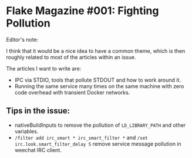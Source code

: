 # Flake Magazine #001: Fighting Pollution

Editor's note:

I think that it would be a nice idea to have a common theme, which is then roughly related to most of the articles within an issue.

The articles I want to write are:

- IPC via STDIO, tools that pollute STDOUT and how to work around it.
- Running the same service many times on the same machine with zero code overhead with transient Docker networks.

## Tips in the issue:

- nativeBuildInputs to remove the pollution of `LD_LIBRARY_PATH` and other variables.
- `/filter add irc_smart * irc_smart_filter *` and `/set irc.look.smart_filter_delay 5` remove service message pollution in weechat IRC client.

